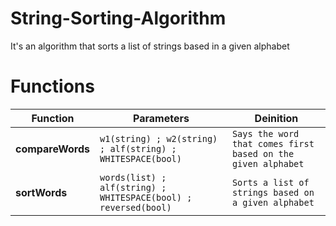 # String-Sorting-Algorithm
It's an algorithm that sorts a list of strings based in a given alphabet
# Functions

|     Function      |Parameters                          | Deinition                        |
|----------------|-------------------------------|-----------------------------|
|**compareWords**|`w1(string) ; w2(string) ; alf(string) ; WHITESPACE(bool)` |`Says the word that comes first based on the given alphabet`            |
|**sortWords**|`words(list) ; alf(string) ; WHITESPACE(bool) ; reversed(bool)`           |`Sorts a list of strings based on a given alphabet`              |

